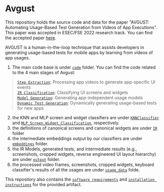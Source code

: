 # Avgust
This repository holds the source code and data for the paper "AVGUST: Automating Usage-Based Test Generation from Videos of App Executions". This paper was accepted in ESEC/FSE 2022 research track. You can find the accepted paper [here](https://github.com/SageSELab/Avgust/blob/main/paper.pdf).

AVGUST is a human-in-the-loop technique that assists developers in generating usage-based tests for mobile apps by learning from videos of app usages.

1. The main code base is under [`code`](https://github.com/SageSELab/Avgust/tree/main/code) folder. You can find the code related to the 4 main stages of Avgust:
>[`Step Extraction`](https://github.com/SageSELab/Avgust/tree/main/code/1_step_extraction): Processing app videos to generate app-specific UI events\
[`IR Classification`](https://github.com/SageSELab/Avgust/tree/main/code/2_ir_classification): Classifying UI screens and widgets\
[`Model Generation`](https://github.com/SageSELab/Avgust/tree/main/code/3_model_generation): Generating app-independent usage models\
[`Dynamic Test Generation`](https://github.com/SageSELab/Avgust/tree/main/code/4_dynamic_generation): Dynamically generating usage-based tests for new apps

2. the KNN and MLP screen and widget classifiers are under [`KNNClassifier`](https://github.com/SageSELab/Avgust/tree/main/KNNClassifier) and [`MLP_Screen_Widget_Classification`](https://github.com/SageSELab/Avgust/tree/main/MLP_Screen_Widget_Classification), respectively.
3. the definitions of canonical screens and canonical widgets are under [`IR`](https://github.com/SageSELab/Avgust/tree/main/IR) folder
4. the intermediate embeddings output by our classifiers are under [`embeddings`](https://github.com/SageSELab/Avgust/tree/main/embeddings) folder.
5. the IR Models, generated tests, and intermediate results (e.g., screenshots, cropped widgets, reverse engineered UI layout hierarchy) are under [`output`](https://github.com/SageSELab/Avgust/tree/main/output/models) folder.
6. the processed video frames, screenshots, cropped widgets, keyboard classifier's results of all the usages are under [`usage_data`](https://github.com/SageSELab/Avgust/tree/main/usage_data) folde.

This repository also contains the [`software requirements`](https://github.com/SageSELab/Avgust/blob/main/REQUIREMENTS-mac.txt) and [`installation instructions`](https://github.com/SageSELab/Avgust/blob/main/INSTALL.md) for the provided artifact.
